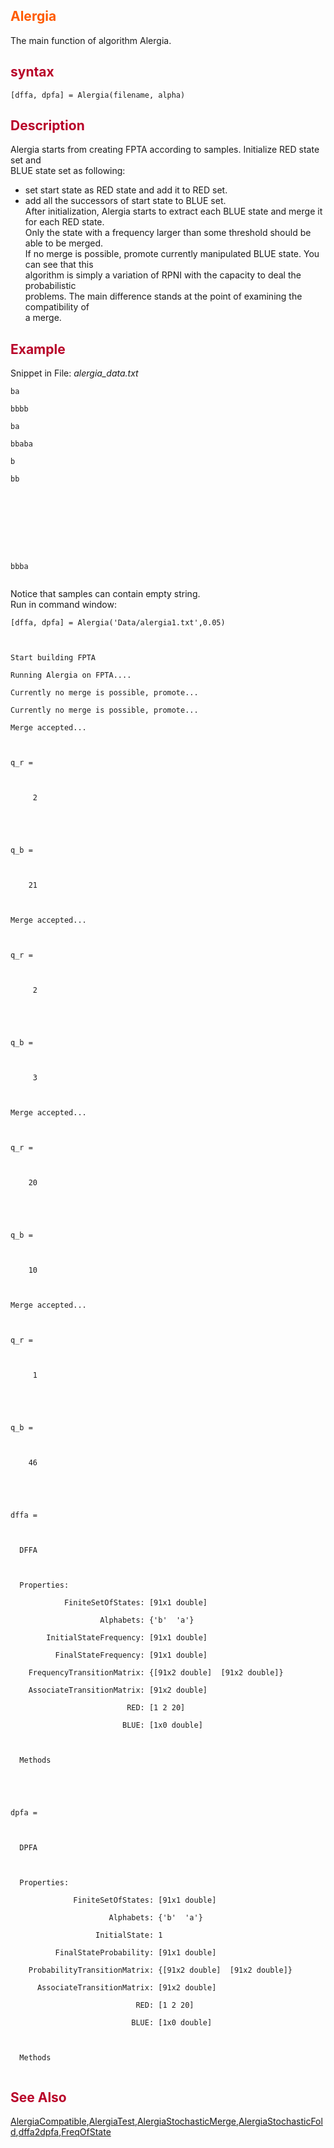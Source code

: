 <font color='FF5B00'><h2> Alergia </h2></font>
The main function of algorithm Alergia.
<font color='B80028'><h2> syntax </h2></font>
`[dffa, dpfa] = Alergia(filename, alpha)`
<font color='B80028'><h2> Description </h2></font>
Alergia starts from creating FPTA according to samples. Initialize RED state set and <br>
BLUE state set as following:<br>
<ul><li>set start state as RED state and add it to RED set.<br>
</li><li>add all the successors of start state to BLUE set.<br>
After initialization, Alergia starts to extract each BLUE state and merge it for each RED state. <br>
Only the state with a frequency larger than some threshold should be able to be merged. <br>
If no merge is possible, promote currently manipulated BLUE state. You can see that this <br> algorithm is simply a variation of RPNI with the capacity to deal the probabilistic <br> problems. The main difference stands at the point of examining the compatibility of <br> a merge.</li></ul>

<font color='B80028'><h2> Example </h2></font>
Snippet in File: <i>alergia_data.txt</i>
<pre><code>ba<br>
bbbb<br>
ba<br>
bbaba<br>
b<br>
bb<br>
<br>
<br>
<br>
<br>
bbba<br>
</code></pre>
Notice that samples can contain empty string. <br>
Run in command window:<br>
<pre><code>[dffa, dpfa] = Alergia('Data/alergia1.txt',0.05)<br>
<br>
Start building FPTA<br>
Running Alergia on FPTA....<br>
Currently no merge is possible, promote...<br>
Currently no merge is possible, promote...<br>
Merge accepted...<br>
<br>
q_r =<br>
<br>
     2<br>
<br>
<br>
q_b =<br>
<br>
    21<br>
<br>
Merge accepted...<br>
<br>
q_r =<br>
<br>
     2<br>
<br>
<br>
q_b =<br>
<br>
     3<br>
<br>
Merge accepted...<br>
<br>
q_r =<br>
<br>
    20<br>
<br>
<br>
q_b =<br>
<br>
    10<br>
<br>
Merge accepted...<br>
<br>
q_r =<br>
<br>
     1<br>
<br>
<br>
q_b =<br>
<br>
    46<br>
<br>
<br>
dffa = <br>
<br>
  DFFA<br>
<br>
  Properties:<br>
            FiniteSetOfStates: [91x1 double]<br>
                    Alphabets: {'b'  'a'}<br>
        InitialStateFrequency: [91x1 double]<br>
          FinalStateFrequency: [91x1 double]<br>
    FrequencyTransitionMatrix: {[91x2 double]  [91x2 double]}<br>
    AssociateTransitionMatrix: [91x2 double]<br>
                          RED: [1 2 20]<br>
                         BLUE: [1x0 double]<br>
<br>
  Methods<br>
<br>
<br>
dpfa = <br>
<br>
  DPFA<br>
<br>
  Properties:<br>
              FiniteSetOfStates: [91x1 double]<br>
                      Alphabets: {'b'  'a'}<br>
                   InitialState: 1<br>
          FinalStateProbability: [91x1 double]<br>
    ProbabilityTransitionMatrix: {[91x2 double]  [91x2 double]}<br>
      AssociateTransitionMatrix: [91x2 double]<br>
                            RED: [1 2 20]<br>
                           BLUE: [1x0 double]<br>
<br>
  Methods<br>
</code></pre>
<font color='B80028'><h2> See Also </h2></font>
<a href='AlergiaCompatible.md'>AlergiaCompatible</a>,<a href='AlergiaTest.md'>AlergiaTest</a>,<a href='AlergiaStochasticMerge.md'>AlergiaStochasticMerge</a>,<a href='AlergiaStochasticFold.md'>AlergiaStochasticFold</a>,<a href='dffa2dpfa.md'>dffa2dpfa</a>,<a href='FreqOfState.md'>FreqOfState</a>
